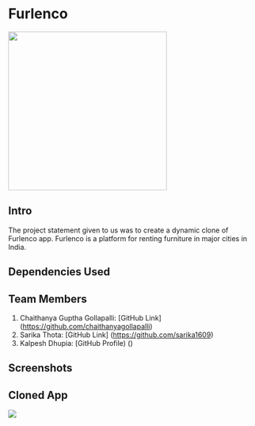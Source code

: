 # Furlenco

<img src="https://upload.wikimedia.org/wikipedia/commons/8/81/Furlenco.jpg" width="320">

## Intro

The project statement given to us was to create a dynamic clone of Furlenco app.
Furlenco is a platform for renting furniture in major cities in India.

## Dependencies Used



## Team Members

1) Chaithanya Guptha Gollapalli: [GitHub Link] (https://github.com/chaithanyagollapalli)
2) Sarika Thota: [GitHub Link] (https://github.com/sarika1609)
3) Kalpesh Dhupia: [GitHub Profile) ()

## Screenshots 



## Cloned App
<img src="https://media1.giphy.com/media/Xvik9fIBTKTyG0sm6I/giphy.gif"/>

